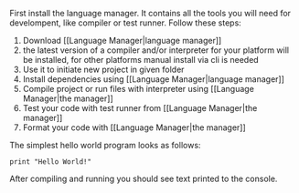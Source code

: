 First install the language manager. 
It contains all the tools you will need for develompent, like compiler or test runner.
Follow these steps:

1. Download [[Language Manager|language manager]]
2. the latest version of a compiler and/or interpreter for your platform will be installed, for other platforms manual install via cli is needed
3. Use it to initiate new project in given folder
4. Install dependencies using [[Language Manager|language manager]]
5. Compile project or run files with interpreter using [[Language Manager|the manager]]
6. Test your code with test runner from [[Language Manager|the manager]]
7. Format your code with [[Language Manager|the manager]]

The simplest hello world program looks as follows:
```
print "Hello World!"
```

After compiling and running you should see text printed to the console.